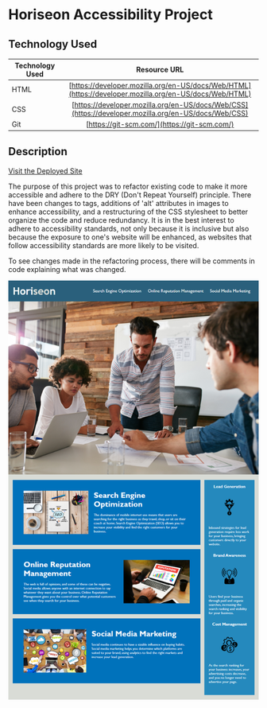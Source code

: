 # Horiseon Accessibility Project

## Technology Used 

| Technology Used         | Resource URL           | 
| ------------- |:-------------:| 
| HTML    | [https://developer.mozilla.org/en-US/docs/Web/HTML](https://developer.mozilla.org/en-US/docs/Web/HTML) | 
| CSS     | [https://developer.mozilla.org/en-US/docs/Web/CSS](https://developer.mozilla.org/en-US/docs/Web/CSS)      |   
| Git | [https://git-scm.com/](https://git-scm.com/)  

## Description 

[Visit the Deployed Site](#)

The purpose of this project was to refactor existing code to make it more accessible and adhere to the DRY (Don't Repeat Yourself) principle. There have been changes to tags, additions of 'alt' attributes in images to enhance accessibility, and a restructuring of the CSS stylesheet to better organize the code and reduce redundancy. It is in the best interest to adhere to accessibility standards, not only because it is inclusive but also because the exposure to one's website will be enhanced, as websites that follow accessibility standards are more likely to be visited. 

To see changes made in the refactoring process, there will be comments in code explaining what was changed.

![Screenshot of deployed web page](./assets/images/horiseon%20screenshot.png)